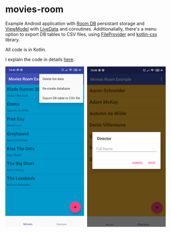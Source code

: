 # movies-room

Example Android application with [Room DB](https://developer.android.com/topic/libraries/architecture/room.html) persistant storage and [ViewModel](https://developer.android.com/topic/libraries/architecture/viewmodel.html) with [LiveData](https://developer.android.com/topic/libraries/architecture/livedata.html) and coroutines. Additionalially, there's a menu option to export DB tables to CSV files, using [FileProvider](https://developer.android.com/reference/androidx/core/content/FileProvider) and [kotlin-csv](https://github.com/doyaaaaaken/kotlin-csv) library.

All code is in Kotlin.

I explain the code in details [here](https://medium.com/@tonia.tkachuk/android-app-example-using-room-database-63f7091e69af).

![Screenshots](movies-room.png)
